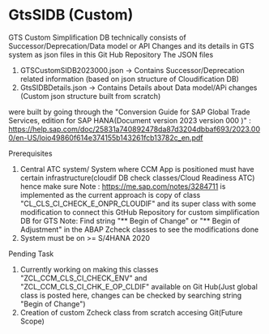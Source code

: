 # GtsSIDB (Custom)
GTS Custom Simplification DB technically consists of Successor/Deprecation/Data model or API Changes and its details in GTS system as json files in this Git Hub Repository
The JSON files 
1. GTSCustomSIDB2023000.json -> Contains Successor/Deprecation related information (based on json structure of Cloudification DB)
2. GtsSIDBDetails.json -> Contains Details about Data model/APi changes (Custom json structure built from scratch)

were built by going through the "Conversion Guide for SAP Global Trade Services, edition for SAP HANA(Document version 2023 version 000 )" :
https://help.sap.com/doc/25831a740892478da87d3204dbbaf693/2023.000/en-US/loio49860f614e374155b143261fcb13782c_en.pdf

Prerequisites
1. Central ATC system/ System where CCM App is positioned must have certain infrastructure(cloudif DB check classes/Cloud 
   Readiness ATC) hence make sure Note : https://me.sap.com/notes/3284711 is implemented as the current approach is copy of 
   class "CL_CLS_CI_CHECK_E_ONPR_CLOUDIF" and its super class with some modification to connect this GtHub Repository for custom 
   simplification DB for GTS
   Note: Find string "** Begin of Change" or "** Begin of Adjustment" in the ABAP Zcheck classes to see the modifications done
2. System must be on >= S/4HANA 2020

Pending Task
1. Currently working on making this classes "ZCL_CCM_CLS_CI_CHECK_ENV" and "ZCL_CCM_CLS_CI_CHK_E_OP_CLDIF" available on Git Hub(Just global class is posted here, changes can be checked by searching string "Begin of Change")
2. Creation of custom Zcheck class from scratch accesing Git(Future Scope)

   


